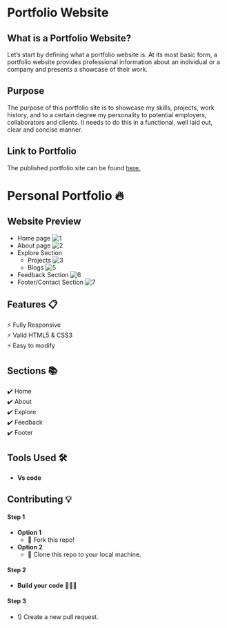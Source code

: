 # Portfolio Website

## What is a Portfolio Website?
Let’s start by defining what a portfolio website is. At its most basic form, a portfolio website provides professional information about an individual or a company and presents a showcase of their work.

## Purpose
The purpose of this portfolio site is to showcase my skills, projects, work history, and to a certain degree my personality to potential employers, collaborators and clients. It needs to do this in a functional, well laid out, clear and concise manner.

## Link to Portfolio
The published portfolio site can be found <a href = "https://faizanpotrick.github.io/Portfolio/">here.<a>

# Personal Portfolio 🔥

## Website Preview

- Home page
![1](https://user-images.githubusercontent.com/89718255/137478963-e0eec650-9cc9-4771-9cd2-d9a5320c1539.png)
- About page
![2](https://user-images.githubusercontent.com/89718255/137478977-2c14bde8-64e3-4917-b25c-d0a96a5601df.png)
- Explore Section
  - Projects
![3](https://user-images.githubusercontent.com/89718255/137478986-3c9d7840-c221-4ada-8194-6518155cac2d.png)
  - Blogs
![5](https://user-images.githubusercontent.com/89718255/137478994-36c1248b-2147-4f83-9070-0156b7d9e22a.png)
- Feedback Section
![6](https://user-images.githubusercontent.com/89718255/137479000-73dfeb57-4b1e-44a0-94b8-890462c2fc27.png)
- Footer/Contact Section
![7](https://user-images.githubusercontent.com/89718255/137479004-690b4a20-fead-4788-8c42-131708faf57d.png)

## Features 📋
⚡️ Fully Responsive\
⚡️ Valid HTML5 & CSS3\
⚡️ Easy to modify

## Sections 📚
✔️ Home\
✔️ About\
✔️ Explore\
✔️ Feedback\
✔️ Footer
  
## Tools Used 🛠️
- **Vs code**
  
## Contributing 💡
#### Step 1
- **Option 1**
    - 🍴 Fork this repo!
- **Option 2**
    - 👯 Clone this repo to your local machine.
#### Step 2
- **Build your code** 🔨🔨🔨
#### Step 3
- 🔃 Create a new pull request.



